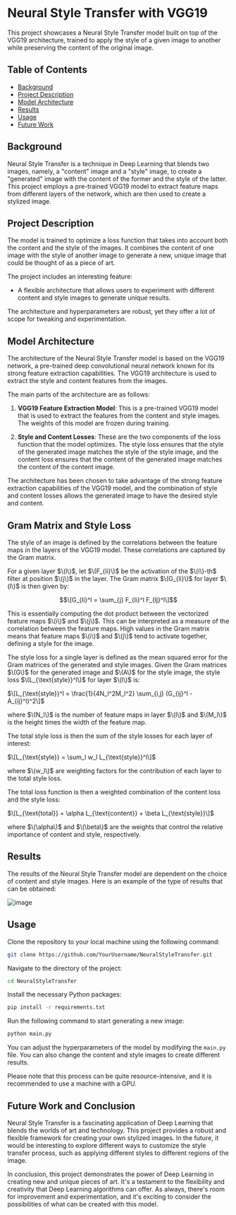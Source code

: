 # Neural Style Transfer with VGG19

This project showcases a Neural Style Transfer model built on top of the VGG19 architecture, trained to apply the style of a given image to another while preserving the content of the original image.

## Table of Contents

- [Background](#background)
- [Project Description](#project-description)
- [Model Architecture](#model-architecture)
- [Results](#results)
- [Usage](#usage)
- [Future Work](#future-work)

## Background

Neural Style Transfer is a technique in Deep Learning that blends two images, namely, a "content" image and a "style" image, to create a "generated" image with the content of the former and the style of the latter. This project employs a pre-trained VGG19 model to extract feature maps from different layers of the network, which are then used to create a stylized image.

## Project Description

The model is trained to optimize a loss function that takes into account both the content and the style of the images. It combines the content of one image with the style of another image to generate a new, unique image that could be thought of as a piece of art.

The project includes an interesting feature: 

- A flexible architecture that allows users to experiment with different content and style images to generate unique results. 

The architecture and hyperparameters are robust, yet they offer a lot of scope for tweaking and experimentation.

## Model Architecture

The architecture of the Neural Style Transfer model is based on the VGG19 network, a pre-trained deep convolutional neural network known for its strong feature extraction capabilities. The VGG19 architecture is used to extract the style and content features from the images.

The main parts of the architecture are as follows:

1. **VGG19 Feature Extraction Model**: This is a pre-trained VGG19 model that is used to extract the features from the content and style images. The weights of this model are frozen during training.

2. **Style and Content Losses**: These are the two components of the loss function that the model optimizes. The style loss ensures that the style of the generated image matches the style of the style image, and the content loss ensures that the content of the generated image matches the content of the content image.

The architecture has been chosen to take advantage of the strong feature extraction capabilities of the VGG19 model, and the combination of style and content losses allows the generated image to have the desired style and content.

## Gram Matrix and Style Loss

The style of an image is defined by the correlations between the feature maps in the layers of the VGG19 model. These correlations are captured by the Gram matrix. 

For a given layer $\(l\)$, let $\(F_{li}\)$ be the activation of the $\(i\)-th$ filter at position $\(j\)$ in the layer. The Gram matrix $\(G_{li}\)$ for layer $\(l\)$ is then given by:

$$\[G_{li}^l = \sum_{j} F_{li}^l F_{lj}^l\]$$

This is essentially computing the dot product between the vectorized feature maps $\(i\)$ and $\(j\)$. This can be interpreted as a measure of the correlation between the feature maps. High values in the Gram matrix means that feature maps $\(i\)$ and $\(j\)$ tend to activate together, defining a style for the image.

The style loss for a single layer is defined as the mean squared error for the Gram matrices of the generated and style images. Given the Gram matrices $\(G\)$ for the generated image and $\(A\)$ for the style image, the style loss $\(L_{\text{style}}^l\)$ for layer $\(l\)$ is:

$\[L_{\text{style}}^l = \frac{1}{4N_l^2M_l^2} \sum_{i,j} (G_{ij}^l - A_{ij}^l)^2\]$

where $\(N_l\)$ is the number of feature maps in layer $\(l\)$ and $\(M_l\)$ is the height times the width of the feature map. 

The total style loss is then the sum of the style losses for each layer of interest:

$\[L_{\text{style}} = \sum_l w_l L_{\text{style}}^l\]$

where $\(w_l\)$ are weighting factors for the contribution of each layer to the total style loss.

The total loss function is then a weighted combination of the content loss and the style loss:

$\[L_{\text{total}} = \alpha L_{\text{content}} + \beta L_{\text{style}}\]$

where $\(\alpha\)$ and $\(\beta\)$ are the weights that control the relative importance of content and style, respectively.

## Results

The results of the Neural Style Transfer model are dependent on the choice of content and style images. Here is an example of the type of results that can be obtained:

![image](https://github.com/DimensionDweller/Neural_Style_Transfer/assets/75709283/b44bc6d9-878d-4c33-a96c-ca610d2afb76)


## Usage

Clone the repository to your local machine using the following command:

```bash
git clone https://github.com/YourUsername/NeuralStyleTransfer.git
```

Navigate to the directory of the project:

```bash
cd NeuralStyleTransfer
```

Install the necessary Python packages:

```bash
pip install -r requirements.txt
```

Run the following command to start generating a new image:

```bash
python main.py
```

You can adjust the hyperparameters of the model by modifying the `main.py` file. You can also change the content and style images to create different results.

Please note that this process can be quite resource-intensive, and it is recommended to use a machine with a GPU.

## Future Work and Conclusion

Neural Style Transfer is a fascinating application of Deep Learning that blends the worlds of art and technology. This project provides a robust and flexible framework for creating your own stylized images. In the future, it would be interesting to explore different ways to customize the style transfer process, such as applying different styles to different regions of the image.

In conclusion, this project demonstrates the power of Deep Learning in creating new and unique pieces of art. It's a testament to the flexibility and creativity that Deep Learning algorithms can offer. As always, there's room for improvement and experimentation, and it's exciting to consider the possibilities of what can be created with this model.
